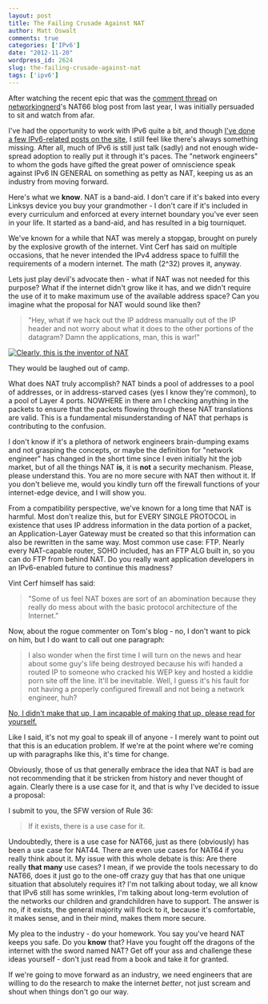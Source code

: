 ```yaml
---
layout: post
title: The Failing Crusade Against NAT
author: Matt Oswalt
comments: true
categories: ['IPv6']
date: "2012-11-20"
wordpress_id: 2624
slug: the-failing-crusade-against-nat
tags: ['ipv6']
---
```



After watching the recent epic that was the [comment thread](http://networkingnerd.net/2011/12/01/whats-the-point-of-nat66/#comment-2575) on [networkingnerd](https://twitter.com/networkingnerd)'s NAT66 blog post from last year, I was initially persuaded to sit and watch from afar.

I've had the opportunity to work with IPv6 quite a bit, and though [I've done a few IPv6-related posts on the site](https://keepingitclassless.net/category/blog/ipv6-2/), I still feel like there's always something missing. After all, much of IPv6 is still just talk (sadly) and not enough wide-spread adoption to really put it through it's paces. The "network engineers" to whom the gods have gifted the great power of omniscience speak against IPv6 IN GENERAL on something as petty as NAT, keeping us as an industry from moving forward.

Here's what we **know**. NAT is a band-aid. I don't care if it's baked into every Linksys device you buy your grandmother - I don't care if it's included in every curriculum and enforced at every internet boundary you've ever seen in your life. It started as a band-aid, and has resulted in a big tourniquet.

We've known for a while that NAT was merely a stopgap, brought on purely by the explosive growth of the internet. Vint Cerf has said on multiple occasions, that he never intended the IPv4 address space to fulfill the requirements of a modern internet. The math (2^32) proves it, anyway.

Lets just play devil's advocate then - what if NAT was not needed for this purpose? What if the internet didn't grow like it has, and we didn't require the use of it to make maximum use of the available address space? Can you imagine what the proposal for NAT would sound like then?


> "Hey, what if we hack out the IP address manually out of the IP header and not worry about what it does to the other portions of the datagram? Damn the applications, man, this is war!"

[![Clearly, this is the inventor of NAT](/assets/2012/11/mad_scientist.jpg)](/assets/2012/11/mad_scientist.jpg)

They would be laughed out of camp.

What does NAT truly accomplish? NAT binds a pool of addresses to a pool of addresses, or in address-starved cases (yes I know they're common), to a pool of Layer 4 ports. NOWHERE in there am I checking anything in the packets to ensure that the packets flowing through these NAT translations are valid. This is a fundamental misunderstanding of NAT that perhaps is contributing to the confusion.

I don't know if it's a plethora of network engineers brain-dumping exams and not grasping the concepts, or maybe the definition for "network engineer" has changed in the short time since I even initially hit the job market, but of all the things NAT **is**, it is **not** a security mechanism. Please, please understand this. You are no more secure with NAT then without it. If you don't believe me, would you kindly turn off the firewall functions of your internet-edge device, and I will show you.

From a compatibility perspective, we've known for a long time that NAT is harmful. Most don't realize this, but for EVERY SINGLE PROTOCOL in existence that uses IP address information in the data portion of a packet, an Application-Layer Gateway must be created so that this information can also be rewritten in the same way. Most common use case: FTP. Nearly every NAT-capable router, SOHO included, has an FTP ALG built in, so you can do FTP from behind NAT. Do you really want application developers in an IPv6-enabled future to continue this madness?

Vint Cerf himself has said:

> "Some of us feel NAT boxes are sort of an abomination because they really do mess about with the basic protocol architecture of the Internet."

Now, about the rogue commenter on Tom's blog - no, I don't want to pick on him, but I do want to call out one paragraph:

> I also wonder when the first time I will turn on the news and hear about some guy's life being destroyed because his wifi handed a routed IP to someone who cracked his WEP key and hosted a kiddie porn site off the line. It'll be inevitable. Well, I guess it's his fault for not having a properly configured firewall and not being a network engineer, huh?

[No, I didn't make that up, I am incapable of making that up, please read for yourself.](http://networkingnerd.net/2011/12/01/whats-the-point-of-nat66/#comment-2575)

Like I said, it's not my goal to speak ill of anyone - I merely want to point out that this is an education problem. If we're at the point where we're coming up with paragraphs like this, it's time for change.

Obviously, those of us that generally embrace the idea that NAT is bad are not recommending that it be stricken from history and never thought of again. Clearly there is a use case for it, and that is why I've decided to issue a proposal:

I submit to you, the SFW version of Rule 36:

> If it exists, there is a use case for it.

Undoubtedly, there is a use case for NAT66, just as there (obviously) has been a use case for NAT44. There are even use cases for NAT64 if you really think about it. My issue with this whole debate is this: Are there really **that many** use cases? I mean, if we provide the tools necessary to do NAT66, does it just go to the one-off crazy guy that has that one unique situation that absolutely requires it? I'm not talking about today, we all know that IPv6 still has some wrinkles, I'm talking about long-term evolution of the networks our children and grandchildren have to support. The answer is no, if it exists, the general majority will flock to it, because it's comfortable, it makes sense, and in their mind, makes them more secure.

My plea to the industry - do your homework. You say you've heard NAT keeps you safe. Do you **know** that? Have you fought off the dragons of the internet with the sword named NAT? Get off your ass and challenge these ideas yourself - don't just read from a book and take it for granted.

If we're going to move forward as an industry, we need engineers that are willing to do the research to make the internet _better_, not just scream and shout when things don't go our way.